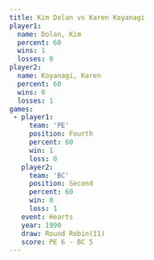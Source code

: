```yaml
---
title: Kim Dolan vs Karen Koyanagi
player1:               
  name: Dolan, Kim     
  percent: 60          
  wins: 1              
  losses: 0            
player2:               
  name: Koyanagi, Karen
  percent: 60          
  wins: 0              
  losses: 1            
games:
 - player1:          
     team: 'PE'      
     position: Fourth
     percent: 60     
     win: 1          
     loss: 0         
   player2:          
     team: 'BC'      
     position: Second
     percent: 60     
     win: 0          
     loss: 1         
   event: Hearts        
   year: 1990           
   draw: Round Robin(11)
   score: PE 6 - BC 5   
---
```

